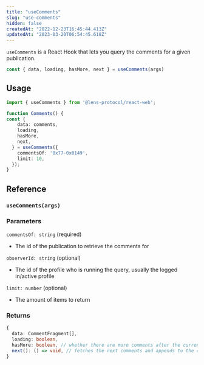 ```yaml
---
title: "useComments"
slug: "use-comments"
hidden: false
createdAt: "2022-12-23T16:45:44.413Z"
updatedAt: "2023-03-20T06:54:45.618Z"
---
```

`useComments` is a React Hook that lets you query the comments for a given publication.

```typescript
const { data, loading, hasMore, next } = useComments(args)
```



## Usage

```typescript TypeScript
import { useComments } from '@lens-protocol/react-web';

function Comments() {
const {
    data: comments,
    loading,
    hasMore,
    next,
  } = useComments({
    commentsOf: '0x77-0x0149',
    limit: 10,
  });
}
```



## Reference

### `useComments(args)`

### Parameters

`commentsOf: string` (required)

- The id of the publication to retrieve the comments for

`observerId: string` (optional)

- The id of the profile who is running the query, usually the logged in/active profile

`limit: number` (optional)

- The amount of items to return

### Returns

```typescript
{
  data: CommentFragment[],
  loading: boolean,
  hasMore: boolean, // whether there are more comments after the current batch
  next(): () => void, // fetches the next comments and appends to the data
}
```
